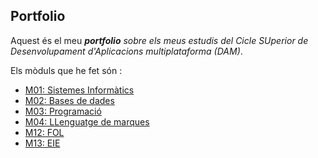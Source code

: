 ## Portfolio

Aquest és el meu **_portfolio_** *sobre els meus estudis del Cicle SUperior de Desenvolupament d'Aplicacions multiplataforma (DAM)*.

Els mòduls que he fet són :
- [M01: Sistemes Informàtics](https://github.com/Raulitofdez/Portfolio/tree/main/ModulsGS/M01_SistemesInformatics)
- [M02: Bases de dades](https://github.com/Raulitofdez/Portfolio/tree/main/ModulsGS/M02_BasesDades)
- [M03: Programació](https://github.com/Raulitofdez/Portfolio/tree/main/ModulsGS/M03_Programacio)
- [M04: LLenguatge de marques](https://github.com/Raulitofdez/Portfolio/tree/main/ModulsGS/M04_LLenguatgeMarques)
- [M12: FOL](https://github.com/Raulitofdez/Portfolio/tree/main/ModulsGS/FOL)
- [M13: EIE](https://github.com/Raulitofdez/Portfolio/tree/main/ModulsGS/EIE)
